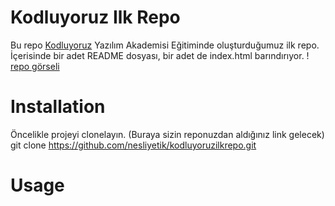 # Kodluyoruz Ilk Repo
Bu repo [Kodluyoruz](https://kodluyoruz.org/tr/kodluyoruz/) Yazılım Akademisi Eğitiminde oluşturduğumuz ilk repo. İçerisinde bir adet README dosyası, bir adet de index.html barındırıyor.
! [repo görseli](file:///C:/Users/argeuser/Desktop/Capture.MHT)

# Installation
Öncelikle projeyi clonelayın. (Buraya sizin reponuzdan aldığınız link gelecek)
git clone https://github.com/nesliyetik/kodluyoruzilkrepo.git
# Usage
